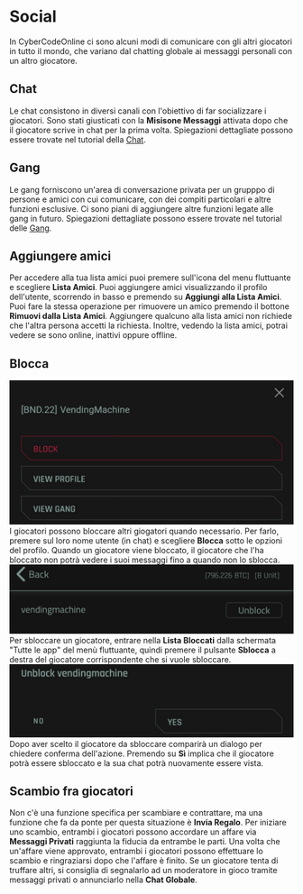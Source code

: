 # Social
In CyberCodeOnline ci sono alcuni modi di comunicare con gli altri giocatori in tutto il mondo, che variano dal chatting globale ai messaggi personali  con un altro giocatore.

## Chat
Le chat consistono in diversi canali con l'obiettivo di far socializzare i giocatori. Sono stati giusticati con la **Misisone Messaggi** attivata dopo che il giocatore scrive in chat per la prima volta. Spiegazioni dettagliate possono essere trovate nel tutorial della [Chat](https://cybercodeonline.com/markdown?path=tutorial%2Fchat.md).

## Gang
Le gang forniscono un'area di conversazione privata per un grupppo di persone e amici con cui comunicare, con dei compiti particolari e altre funzioni esclusive. Ci sono piani di aggiungere altre funzioni legate alle gang in futuro. Spiegazioni dettagliate possono essere trovate nel tutorial delle [Gang](https://cybercodeonline.com/markdown?path=tutorial%2Fgangs.md).

## Aggiungere amici
Per accedere alla tua lista amici puoi premere sull'icona del menu fluttuante e scegliere **Lista Amici**. Puoi aggiungere amici visualizzando il profilo dell'utente, scorrendo in basso e premendo su **Aggiungi alla Lista Amici**. Puoi fare la stessa operazione per rimuovere un amico premendo il bottone **Rimuovi dalla Lista Amici**. Aggiungere qualcuno alla lista amici non richiede che l'altra persona accetti la richiesta. Inoltre, vedendo la lista amici, potrai vedere se sono online, inattivi oppure offline.

## Blocca
![BlockFeature1](/resources/mobile-tutorial/BlockFeature1.png)
I giocatori possono bloccare altri giogatori quando necessario. Per farlo, premere sul loro nome utente (in chat) e scegliere **Blocca** sotto le opzioni del profilo. Quando un giocatore viene bloccato, il giocatore che l'ha bloccato non potrà vedere i suoi messaggi fino a quando non lo sblocca.
![BlockFeature2](/resources/mobile-tutorial/BlockFeature2.png)
Per sbloccare un giocatore, entrare nella **Lista Bloccati** dalla schermata "Tutte le app" del menù fluttuante, quindi premere il pulsante **Sblocca** a destra del giocatore corrispondente che si vuole sbloccare. 
![BlockFeature3](/resources/mobile-tutorial/BlockFeature3.png)
Dopo aver scelto il giocatore da sbloccare comparirà un dialogo per chiedere conferma dell'azione. Premendo su **Sì** implica che il giocatore potrà essere sbloccato e la sua chat potrà nuovamente essere vista.

## Scambio fra giocatori
Non c'è una funzione specifica per scambiare e contrattare, ma una funzione che fa da ponte per questa situazione è **Invia Regalo**. Per iniziare uno scambio, entrambi i giocatori possono accordare un affare via **Messaggi Privati** raggiunta la fiducia da entrambe le parti. Una volta che un'affare viene approvato, entrambi i giocatori possono effettuare lo scambio e ringraziarsi dopo che l'affare è finito. Se un giocatore tenta di truffare altri, si consiglia di segnalarlo ad un moderatore in gioco tramite messaggi privati o annunciarlo nella **Chat Globale**.